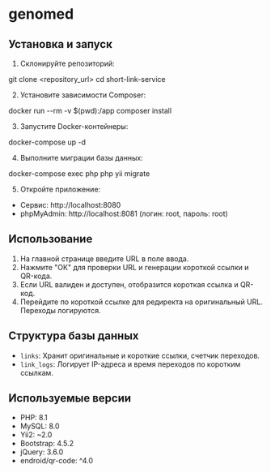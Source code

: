 # genomed

## Установка и запуск
1. Склонируйте репозиторий:

git clone <repository_url> cd short-link-service


2. Установите зависимости Composer:

docker run --rm -v $(pwd):/app composer install


3. Запустите Docker-контейнеры:

docker-compose up -d


4. Выполните миграции базы данных:

docker-compose exec php php yii migrate


5. Откройте приложение:
- Сервис: http://localhost:8080
- phpMyAdmin: http://localhost:8081 (логин: root, пароль: root)

## Использование
1. На главной странице введите URL в поле ввода.
2. Нажмите "ОК" для проверки URL и генерации короткой ссылки и QR-кода.
3. Если URL валиден и доступен, отобразится короткая ссылка и QR-код.
4. Перейдите по короткой ссылке для редиректа на оригинальный URL. Переходы логируются.

## Структура базы данных
- `links`: Хранит оригинальные и короткие ссылки, счетчик переходов.
- `link_logs`: Логирует IP-адреса и время переходов по коротким ссылкам.

## Используемые версии
- PHP: 8.1
- MySQL: 8.0
- Yii2: ~2.0
- Bootstrap: 4.5.2
- jQuery: 3.6.0
- endroid/qr-code: ^4.0
